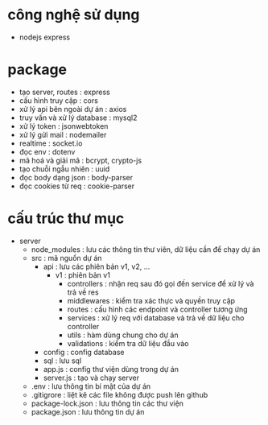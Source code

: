 # công nghệ sử dụng

- nodejs express

# package

- tạo server, routes : express
- cấu hình truy cập : cors
- xử lý api bên ngoài dự án : axios
- truy vấn và xử lý database : mysql2
- xử lý token : jsonwebtoken
- xử lý gửi mail : nodemailer
- realtime : socket.io
- đọc env : dotenv
- mã hoá và giải mã : bcrypt, crypto-js
- tạo chuỗi ngẫu nhiên : uuid
- đọc body dạng json : body-parser
- đọc cookies từ req : cookie-parser

# cấu trúc thư mục

- server
  - node_modules : lưu các thông tin thư viên, dữ liệu cần để chạy dự án
  - src : mã nguồn dự án
    - api : lưu các phiên bản v1, v2, ...
      - v1 : phiên bản v1
        - controllers : nhận req sau đó gọi đến service để xử lý và trả về res
        - middlewares : kiểm tra xác thực và quyền truy cập
        - routes : cấu hình các endpoint và controller tương ứng
        - services : xử lý req với database và trả về dữ liệu cho controller
        - utils : hàm dùng chung cho dự án
        - validations : kiểm tra dữ liệu đầu vào
    - config : config database
    - sql : lưu sql
    - app.js : config thư viện dùng trong dự án
    - server.js : tạo và chạy server
  - .env : lưu thông tin bí mật của dự án
  - .gitigrore : liệt kê các file không được push lên github
  - package-lock.json : lưu thông tin các thư viện
  - package.json : lưu thông tin dự án
